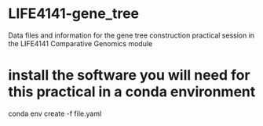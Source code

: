 # LIFE4141-gene_tree
Data files and information for the gene tree construction practical session in the LIFE4141 Comparative Genomics module

# install the software you will need for this practical in a conda environment
conda env create -f file.yaml
